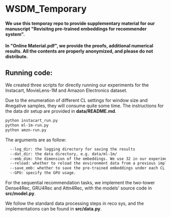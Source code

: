 # WSDM_Temporary

#### We use this temporay repo to provide supplementary material for our manuscript "Revisitng pre-trained embeddings for recommender system".

#### In "Online Material.pdf", we provide the proofs, additional numerical results. All the contents are properly anonymized, and please do not distribute. 

## Running code:

We created three scripts for directly running our experiments for the Instacart, MovieLens-1M and Amazon Electronics dataset. 

Due to the enumeration of different CL settings for window size and \#negative samples, they will consume quite some time. The instructions for the data dir setup are provided in **data/README.md**. 

```bash
python instacart_run.py
python ml-1m-run.py
python amzn-run.py
```

The arguments are as follow:
```bash
  --log_dir: the logging directory for saving the results
  --dat_dir: the data directory, e.g. data/ml-1m/
  --emb_dim: the dimension of the embeddings. We use 32 in our experiments unless specificed
  --reload: whether to reload the environment data from a previous implementation, or start fresh
  --save_emb: whether to save the pre-trained embeddings under each CL setting
  --GPU: specify the GPU usage.
```

For the sequential recommendation tasks, we implement the two-tower Dense4Rec, GRU4Rec and Attn4Rec, with the models' source code in **src/model.py**. 

We follow the standard data processing steps in reco sys, and the implementations can be found in **src/data.py**.





